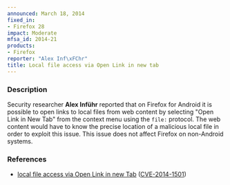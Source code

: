 ```yaml
---
announced: March 18, 2014
fixed_in:
- Firefox 28
impact: Moderate
mfsa_id: 2014-21
products:
- Firefox
reporter: "Alex Inf\xFChr"
title: Local file access via Open Link in new tab
---
```


<h3>Description</h3>

<p>Security researcher <strong>Alex Inführ</strong> reported that on
Firefox for Android it is possible to open links to local files from web content
by selecting "Open Link in New Tab" from the context menu using the
<code>file:</code> protocol. The web content would have to know the precise
location of a malicious local file in order to exploit this issue. This issue
does not affect Firefox on non-Android systems.
</p>

<h3>References</h3>

<ul>
  <li><a href="https://bugzilla.mozilla.org/show_bug.cgi?id=960135">
       local file access via Open Link in new Tab</a> (<a href="http://cve.mitre.org/cgi-bin/cvename.cgi?name=CVE-2014-1501" class="ex-ref">CVE-2014-1501</a>)</li>
</ul>



